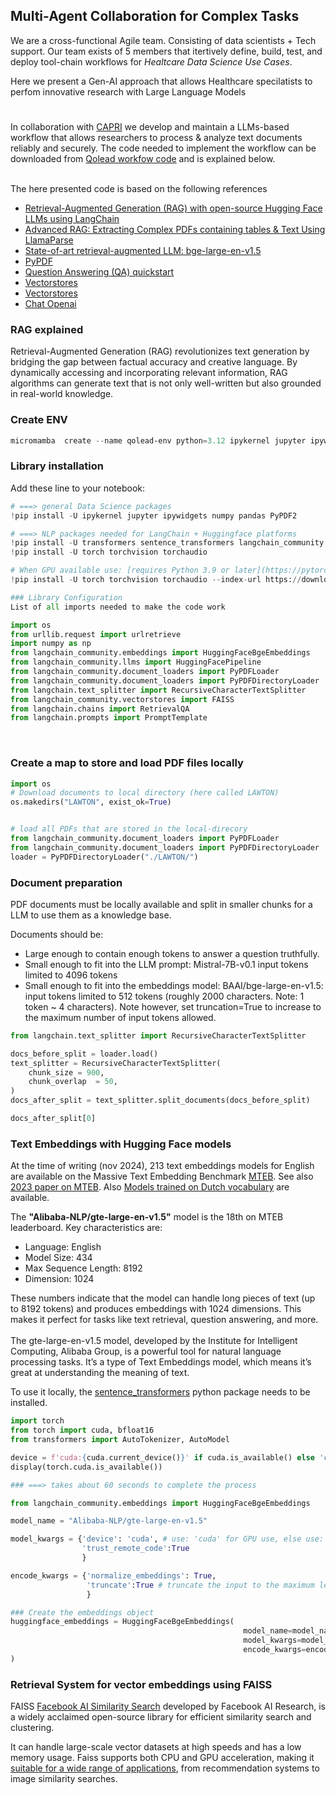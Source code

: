 ## Multi-Agent Collaboration for Complex Tasks



We are a cross-functional Agile team. Consisting of data scientists + Tech support.
Our team exists of 5 members that itertively define, build, test, and deploy tool-chain workflows for *Healtcare Data Science Use Cases*.

Here we present a Gen-AI approach that allows Healthcare specilatists to perfom innovative research with Large Language Models  

#
#
#
#
#
#
#
#
#
#



In collaboration with [CAPRI](https://www.maastrichtuniversity.nl/research/care-and-public-health-research-institute) we develop and maintain a LLMs-based workflow that allows researchers to process & analyze  text documents reliably and securely.  The code needed to implement the workflow can be downloaded from [Qolead workfow code](https://github.com/HR-DataLab-Healthcare/RESEARCH_SUPPORT/tree/main/PROJECTS/QoLEAD/code) and is explained below.</br></br>

The here presented code is based on the following references
* [Retrieval-Augmented Generation (RAG) with open-source Hugging Face LLMs using LangChain](https://medium.com/@jiangan0808/retrieval-augmented-generation-rag-with-open-source-hugging-face-llms-using-langchain-bd618371be9d)
* [Advanced RAG: Extracting Complex PDFs containing tables & Text Using LlamaParse](https://aksdesai1998.medium.com/advanced-rag-extracting-complex-pdfs-containing-tables-text-using-llamaparse-48b61693da58)
* [State-of-art retrieval-augmented LLM: bge-large-en-v1.5](https://medium.com/@marketing_novita.ai/state-of-art-retrieval-augmented-llm-bge-large-en-v1-5-4cd5abbcbf0a)
* [PyPDF](https://api.python.langchain.com/en/latest/document_loaders/langchain_community.document_loaders.pdf.PyPDFLoader.html)
* [Question Answering (QA) quickstart](https://python.langchain.com/v0.1/docs/use_cases/question_answering/quickstart/)
* [Vectorstores](https://python.langchain.com/docs/integrations/vectorstores/lancedb/)
* [Vectorstores](https://python.langchain.com/v0.1/docs/modules/data_connection/vectorstores/)
* [Chat Openai](https://python.langchain.com/docs/integrations/chat/azure_chat_openai/)


### RAG explained 
Retrieval-Augmented Generation (RAG) revolutionizes text generation by bridging the gap between factual accuracy and creative language. By dynamically accessing and incorporating relevant information, RAG algorithms can generate text that is not only well-written but also grounded in real-world knowledge.

### Create ENV
```powershell
micromamba  create --name qolead-env python=3.12 ipykernel jupyter ipywidgets numpy pandas PyPDF2
```

### Library installation

Add these line to your notebook:
```python
# ===> general Data Science packages
!pip install -U ipykernel jupyter ipywidgets numpy pandas PyPDF2

# ===> NLP packages needed for LangChain + Huggingface platforms
!pip install -U transformers sentence_transformers langchain_community faiss-cpu 
!pip install -U torch torchvision torchaudio 

# When GPU available use: [requires Python 3.9 or later](https://pytorch.org/)
!pip install -U torch torchvision torchaudio --index-url https://download.pytorch.org/whl/cu124

### Library Configuration
List of all imports needed to make the code work

import os
from urllib.request import urlretrieve
import numpy as np
from langchain_community.embeddings import HuggingFaceBgeEmbeddings
from langchain_community.llms import HuggingFacePipeline
from langchain_community.document_loaders import PyPDFLoader
from langchain_community.document_loaders import PyPDFDirectoryLoader
from langchain.text_splitter import RecursiveCharacterTextSplitter
from langchain_community.vectorstores import FAISS
from langchain.chains import RetrievalQA
from langchain.prompts import PromptTemplate
```
</br> 

### Create a map to store and load PDF files locally

```python
import os
# Download documents to local directory (here called LAWTON)
os.makedirs("LAWTON", exist_ok=True)


# load all PDFs that are stored in the local-direcory
from langchain_community.document_loaders import PyPDFLoader
from langchain_community.document_loaders import PyPDFDirectoryLoader
loader = PyPDFDirectoryLoader("./LAWTON/")
```


### Document preparation
PDF documents must be locally available and split in smaller chunks for a LLM to use them as a knowledge base.

Documents should be:

* Large enough to contain enough tokens to answer a question truthfully.
* Small enough to fit into the LLM prompt: Mistral-7B-v0.1 input tokens limited to 4096 tokens
* Small enough to fit into the embeddings model: BAAI/bge-large-en-v1.5: input tokens limited to 512 tokens (roughly 2000 characters. Note: 1 token ~ 4 characters). Note however, set truncation=True to increase to the maximum number of input tokens allowed.


```python
from langchain.text_splitter import RecursiveCharacterTextSplitter

docs_before_split = loader.load()
text_splitter = RecursiveCharacterTextSplitter(
    chunk_size = 900,
    chunk_overlap  = 50,
)
docs_after_split = text_splitter.split_documents(docs_before_split)

docs_after_split[0]
```


### Text Embeddings with Hugging Face models
At the time of writing (nov 2024), 213 text embeddings models for English are available on the Massive Text Embedding Benchmark [MTEB](https://huggingface.co/spaces/mteb/leaderboard). See also [2023 paper on MTEB](https://aclanthology.org/2023.eacl-main.148.pdf). Also [Models trained on Dutch vocabulary](https://huggingface.co/GroNLP/gpt2-small-dutch-embeddings) are available.

The **"Alibaba-NLP/gte-large-en-v1.5"** model is the 18th  on MTEB leaderboard. Key characteristics are:

* Language: English
* Model Size: 434
* Max Sequence Length: 8192
* Dimension: 1024

These numbers indicate that the model can handle long pieces of text (up to 8192 tokens) and produces embeddings with 1024 dimensions. This makes it perfect for tasks like text retrieval, question answering, and more. </br> </br>
The gte-large-en-v1.5 model, developed by the Institute for Intelligent Computing, Alibaba Group, is a powerful tool for natural language processing tasks. It’s a type of Text Embeddings model, which means it’s great at understanding the meaning of text.

To use it locally, the [sentence_transformers](https://api.python.langchain.com/en/latest/embeddings/langchain_community.embeddings.huggingface.HuggingFaceBgeEmbeddings.html#langchain-community-embeddings-huggingface-huggingfacebgeembeddings.) python package needs to be installed. 


```python
import torch
from torch import cuda, bfloat16
from transformers import AutoTokenizer, AutoModel

device = f'cuda:{cuda.current_device()}' if cuda.is_available() else 'cpu'
display(torch.cuda.is_available())

### ===> takes about 60 seconds to complete the process

from langchain_community.embeddings import HuggingFaceBgeEmbeddings

model_name = "Alibaba-NLP/gte-large-en-v1.5"

model_kwargs = {'device': 'cuda', # use: 'cuda' for GPU use, else use:  'cpu' 
                'trust_remote_code':True
                } 

encode_kwargs = {'normalize_embeddings': True,
                 'truncate':True # truncate the input to the maximum length the model can handle
                 }  

### Create the embeddings object
huggingface_embeddings = HuggingFaceBgeEmbeddings(
                                                    model_name=model_name,
                                                    model_kwargs=model_kwargs,
                                                    encode_kwargs=encode_kwargs,
)
```

### Retrieval System for vector embeddings using FAISS

FAISS [Facebook AI Similarity Search](https://python.langchain.com/docs/integrations/vectorstores/faiss/) developed by Facebook AI Research, is a widely acclaimed open-source library for efficient similarity search and clustering. </br> 

It can handle large-scale vector datasets at high speeds and has a low memory usage.
Faiss supports both CPU and GPU acceleration, making it [suitable for a wide range of applications](https://shayan-fazeli.medium.com/faiss-a-quick-tutorial-to-efficient-similarity-search-595850e08473), from recommendation systems to image similarity searches.


